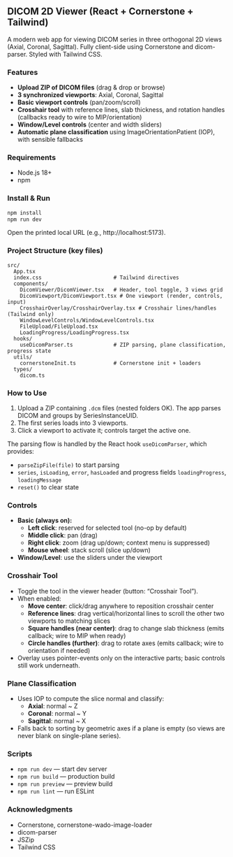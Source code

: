 ## DICOM 2D Viewer (React + Cornerstone + Tailwind)

A modern web app for viewing DICOM series in three orthogonal 2D views (Axial, Coronal, Sagittal). Fully client-side using Cornerstone and dicom-parser. Styled with Tailwind CSS.

### Features

- **Upload ZIP of DICOM files** (drag & drop or browse)
- **3 synchronized viewports**: Axial, Coronal, Sagittal
- **Basic viewport controls** (pan/zoom/scroll)
- **Crosshair tool** with reference lines, slab thickness, and rotation handles (callbacks ready to wire to MIP/orientation)
- **Window/Level controls** (center and width sliders)
- **Automatic plane classification** using ImageOrientationPatient (IOP), with sensible fallbacks

### Requirements

- Node.js 18+
- npm

### Install & Run

```bash
npm install
npm run dev
```

Open the printed local URL (e.g., http://localhost:5173).

### Project Structure (key files)

```
src/
  App.tsx
  index.css                       # Tailwind directives
  components/
    DicomViewer/DicomViewer.tsx   # Header, tool toggle, 3 views grid
    DicomViewport/DicomViewport.tsx # One viewport (render, controls, input)
    CrosshairOverlay/CrosshairOverlay.tsx # Crosshair lines/handles (Tailwind only)
    WindowLevelControls/WindowLevelControls.tsx
    FileUpload/FileUpload.tsx
    LoadingProgress/LoadingProgress.tsx
  hooks/
    useDicomParser.ts             # ZIP parsing, plane classification, progress state
  utils/
    cornerstoneInit.ts            # Cornerstone init + loaders
  types/
    dicom.ts
```

### How to Use

1. Upload a ZIP containing `.dcm` files (nested folders OK). The app parses DICOM and groups by SeriesInstanceUID.
2. The first series loads into 3 viewports.
3. Click a viewport to activate it; controls target the active one.

The parsing flow is handled by the React hook `useDicomParser`, which provides:

- `parseZipFile(file)` to start parsing
- `series`, `isLoading`, `error`, `hasLoaded` and progress fields `loadingProgress`, `loadingMessage`
- `reset()` to clear state

### Controls

- **Basic (always on):**
  - **Left click**: reserved for selected tool (no-op by default)
  - **Middle click**: pan (drag)
  - **Right click**: zoom (drag up/down; context menu is suppressed)
  - **Mouse wheel**: stack scroll (slice up/down)
- **Window/Level**: use the sliders under the viewport

### Crosshair Tool

- Toggle the tool in the viewer header (button: “Crosshair Tool”).
- When enabled:
  - **Move center**: click/drag anywhere to reposition crosshair center
  - **Reference lines**: drag vertical/horizontal lines to scroll the other two viewports to matching slices
  - **Square handles (near center)**: drag to change slab thickness (emits callback; wire to MIP when ready)
  - **Circle handles (further)**: drag to rotate axes (emits callback; wire to orientation if needed)
- Overlay uses pointer-events only on the interactive parts; basic controls still work underneath.

### Plane Classification

- Uses IOP to compute the slice normal and classify:
  - **Axial**: normal ~ Z
  - **Coronal**: normal ~ Y
  - **Sagittal**: normal ~ X
- Falls back to sorting by geometric axes if a plane is empty (so views are never blank on single-plane series).

### Scripts

- `npm run dev` — start dev server
- `npm run build` — production build
- `npm run preview` — preview build
- `npm run lint` — run ESLint

### Acknowledgments

- Cornerstone, cornerstone-wado-image-loader
- dicom-parser
- JSZip
- Tailwind CSS
